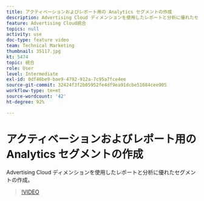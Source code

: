 ```yaml
---
title: アクティベーションおよびレポート用の Analytics セグメントの作成
description: Advertising Cloud ディメンションを使用したレポートと分析に優れたセグメントの作成。
feature: Advertising Cloud統合
topics: null
activity: use
doc-type: feature video
team: Technical Marketing
thumbnail: 35117.jpg
kt: 5474
topic: 統合
role: User
level: Intermediate
exl-id: 0df46be9-bae9-4792-912a-7c95a7fce4ee
source-git-commit: 32424f3f2b05952fe4df9ea91dcbe51684cee905
workflow-type: tm+mt
source-wordcount: '42'
ht-degree: 92%

---
```


# アクティベーションおよびレポート用の Analytics セグメントの作成

Advertising Cloud ディメンションを使用したレポートと分析に優れたセグメントの作成。

>[!VIDEO](https://video.tv.adobe.com/v/35117/?quality=12&learn=on)
